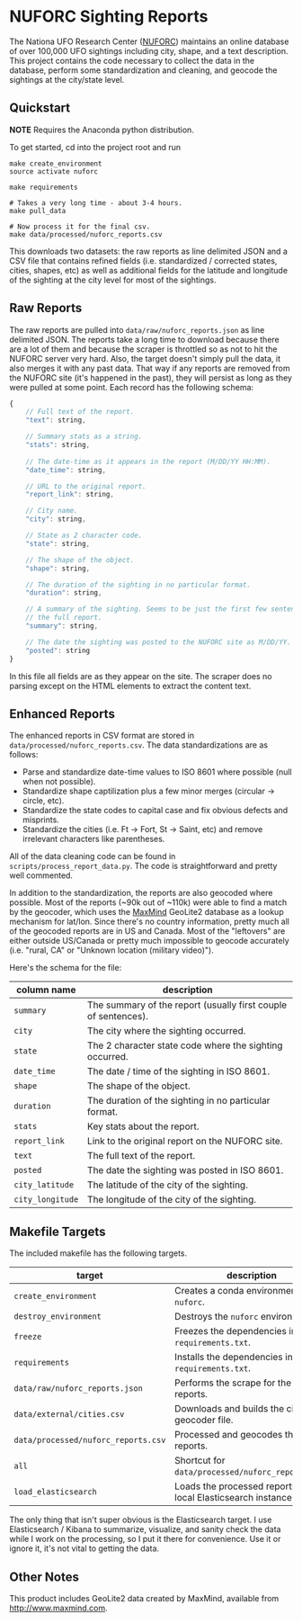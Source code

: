# NUFORC Sighting Reports

The Nationa UFO Research Center ([NUFORC](http://www.nuforc.org/)) maintains an online database of over 100,000 UFO sightings including city, shape, and a text description.
This project contains the code necessary to collect the data in the database, perform some standardization and cleaning, and geocode the sightings at the city/state level.

## Quickstart

**NOTE** Requires the Anaconda python distribution.

To get started, cd into the project root and run

```shell
make create_environment
source activate nuforc

make requirements

# Takes a very long time - about 3-4 hours.
make pull_data

# Now process it for the final csv.
make data/processed/nuforc_reports.csv
```

This downloads two datasets: the raw reports as line delimited JSON and a CSV file that contains refined fields (i.e. standardized / corrected states, cities, shapes, etc) as well as additional fields for the latitude and longitude of the sighting at the city level for most of the sightings.

## Raw Reports

The raw reports are pulled into `data/raw/nuforc_reports.json` as line delimited JSON.
The reports take a long time to download because there are a lot of them and because the scraper is throttled so as not to hit the NUFORC server very hard.
Also, the target doesn't simply pull the data, it also merges it with any past data.
That way if any reports are removed from the NUFORC site (it's happened in the past), they will persist as long as they were pulled at some point.
Each record has the following schema:

```javascript
{
    // Full text of the report.
    "text": string,

    // Summary stats as a string.
    "stats": string, 
    
    // The date-time as it appears in the report (M/DD/YY HH:MM).
    "date_time": string, 

    // URL to the original report.
    "report_link": string, 

    // City name.
    "city": string,

    // State as 2 character code.
    "state": string,

    // The shape of the object.
    "shape": string,

    // The duration of the sighting in no particular format.
    "duration": string,

    // A summary of the sighting. Seems to be just the first few sentences of 
    // the full report.
    "summary": string,

    // The date the sighting was posted to the NUFORC site as M/DD/YY.
    "posted": string
}
```

In this file all fields are as they appear on the site.
The scraper does no parsing except on the HTML elements to extract the content text.

## Enhanced Reports

The enhanced reports in CSV format are stored in `data/processed/nuforc_reports.csv`.
The data standardizations are as follows:

* Parse and standardize date-time values to ISO 8601 where possible (null when not possible).
* Standardize shape captilization plus a few minor merges (circular -> circle, etc).
* Standardize the state codes to capital case and fix obvious defects and misprints.
* Standardize the cities (i.e. Ft -> Fort, St -> Saint, etc) and remove irrelevant characters like parentheses.

All of the data cleaning code can be found in `scripts/process_report_data.py`.
The code is straightforward and pretty well commented.

In addition to the standardization, the reports are also geocoded where possible.
Most of the reports (~90k out of ~110k) were able to find a match by the geocoder, which uses the [MaxMind](https://dev.maxmind.com/geoip/geoip2/geolite2/) GeoLite2 database as a lookup mechanism for lat/lon.
Since there's no country information, pretty much all of the geocoded reports are in US and Canada.
Most of the "leftovers" are either outside US/Canada or pretty much impossible to geocode accurately (i.e. "rural, CA" or "Unknown location (military video)").

Here's the schema for the file:

| column name      | description                                                    |
| ---------------- | -------------------------------------------------------------- |
| `summary`        | The summary of the report (usually first couple of sentences). |
| `city`           | The city where the sighting occurred.                          |
| `state`          | The 2 character state code where the sighting occurred.        |
| `date_time`      | The date / time of the sighting in ISO 8601.                   |
| `shape`          | The shape of the object.                                       |
| `duration`       | The duration of the sighting in no particular format.          |
| `stats`          | Key stats about the report.                                    |
| `report_link`    | Link to the original report on the NUFORC site.                |
| `text`           | The full text of the report.                                   |
| `posted`         | The date the sighting was posted in ISO 8601.                  |
| `city_latitude`  | The latitude of the city of the sighting.                      |
| `city_longitude` | The longitude of the city of the sighting.                     |

## Makefile Targets

The included makefile has the following targets.

| target                              | description                                                      |
| ----------------------------------- | ---------------------------------------------------------------- |
| `create_environment`                | Creates a conda environment `nuforc`.                            |
| `destroy_environment`               | Destroys the `nuforc` environment.                               |
| `freeze`                            | Freezes the dependencies into `requirements.txt`.                |
| `requirements`                      | Installs the dependencies in `requirements.txt`.                 |
| `data/raw/nuforc_reports.json`      | Performs the scrape for the raw reports.                         |
| `data/external/cities.csv`          | Downloads and builds the city geocoder file.                     |
| `data/processed/nuforc_reports.csv` | Processed and geocodes the reports.                              |
| `all`                               | Shortcut for `data/processed/nuforc_reports.csv`.                |
| `load_elasticsearch`                | Loads the processed reports into a local Elasticsearch instance. |

The only thing that isn't super obvious is the Elasticsearch target.
I use Elasticsearch / Kibana to summarize, visualize, and sanity check the data while I work on the processing, so I put it there for convenience.
Use it or ignore it, it's not vital to getting the data.

## Other Notes

This product includes GeoLite2 data created by MaxMind, available from
<a href="http://www.maxmind.com">http://www.maxmind.com</a>.
